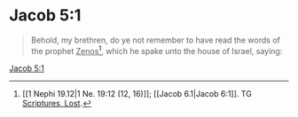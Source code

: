# Jacob 5:1

> Behold, my brethren, do ye not remember to have read the words of the prophet <u>Zenos</u>[^a], which he spake unto the house of Israel, saying:

[Jacob 5:1](https://www.churchofjesuschrist.org/study/scriptures/bofm/jacob/5?lang=eng&id=p1#p1)


[^a]: [[1 Nephi 19.12|1 Ne. 19:12 (12, 16)]]; [[Jacob 6.1|Jacob 6:1]]. TG [Scriptures, Lost](https://www.churchofjesuschrist.org/study/scriptures/tg/scriptures-lost?lang=eng).
